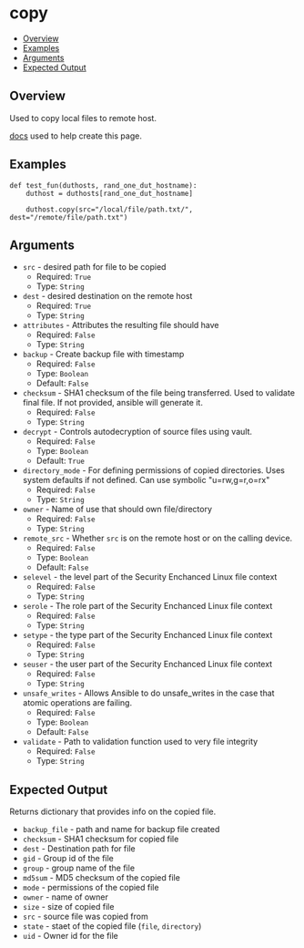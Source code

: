 # copy

- [Overview](#overview)
- [Examples](#examples)
- [Arguments](#arguments)
- [Expected Output](#expected-output)

## Overview
Used to copy local files to remote host.

[docs](https://docs.ansible.com/ansible/latest/collections/ansible/builtin/copy_module.html) used to help create this page.

## Examples
```
def test_fun(duthosts, rand_one_dut_hostname):
    duthost = duthosts[rand_one_dut_hostname]

    duthost.copy(src="/local/file/path.txt/", dest="/remote/file/path.txt")
```

## Arguments
- `src` - desired path for file to be copied
    - Required: `True`
    - Type: `String`
- `dest` - desired destination on the remote host
    - Required: `True`
    - Type: `String`
- `attributes` - Attributes the resulting file should have
    - Required: `False`
    - Type: `String`
- `backup` - Create backup file with timestamp
    - Required: `False`
    - Type: `Boolean`
    - Default: `False`
- `checksum` - SHA1 checksum of the file being transferred. Used to validate final file. If not provided, ansible will generate it.
    - Required: `False`
    - Type: `String`
- `decrypt` - Controls autodecryption of source files using vault.
    - Required: `False`
    - Type: `Boolean`
    - Default: `True`
- `directory_mode` - For defining permissions of copied directories. Uses system defaults if not defined. Can use symbolic "u=rw,g=r,o=rx"
    - Required: `False`
    - Type: `String`
- `owner` - Name of use that should own file/directory
    - Required: `False`
    - Type: `String`
- `remote_src` - Whether `src` is on the remote host or on the calling device.
    - Required: `False`
    - Type: `Boolean`
    - Default: `False`
- `selevel` - the level part of the Security Enchanced Linux file context
    - Required: `False`
    - Type: `String`
- `serole` - The role part of the Security Enchanced Linux file context
    - Required: `False`
    - Type: `String`
- `setype` - the type part of the Security Enchanced Linux file context
    - Required: `False`
    - Type: `String`
- `seuser` - the user part of the Security Enchanced Linux file context
    - Required: `False`
    - Type: `String`
- `unsafe_writes` - Allows Ansible to do unsafe_writes in the case that atomic operations are failing.
    - Required: `False`
    - Type: `Boolean`
    - Default: `False`
- `validate` - Path to validation function used to very file integrity
    - Required: `False`
    - Type: `String`


## Expected Output
Returns dictionary that provides info on the copied file.

- `backup_file` - path and name for backup file created
- `checksum` - SHA1 checksum for copied file
- `dest` - Destination path for file
- `gid` - Group id of the file
- `group` - group name of the file
- `md5sum` - MD5 checksum of the copied file
- `mode` - permissions of the copied file
- `owner` - name of owner
- `size` - size of copied file
- `src` - source file was copied from
- `state` - staet of the copied file (`file`, `directory`)
- `uid` - Owner id for the file
